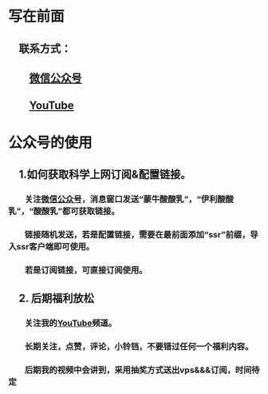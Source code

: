 #

# 写在前面

## &emsp;联系方式：  

## &emsp;&emsp;<u>[微信公众号](https://raw.githubusercontent.com/ssooenftzero/0X/master/YouTube/icon/%E5%BE%AE%E4%BF%A1%E5%85%AC%E4%BC%97%E5%8F%B7.JPG)</u>

## &emsp;&emsp;<u>[YouTube](https://www.youtube.com/channel/UCS6QM2n96qXmqURNikf3ceA?view_as=subscriber)</u>
		
#

# 公众号的使用

## &emsp;1.如何获取科学上网订阅&配置链接。

### &emsp;&emsp;关注[微信公众号](https://raw.githubusercontent.com/ssooenftzero/0X/master/YouTube/icon/%E5%BE%AE%E4%BF%A1%E5%85%AC%E4%BC%97%E5%8F%B7.JPG)，消息窗口发送“蒙牛酸酸乳”，“伊利酸酸乳”，“酸酸乳”都可获取链接。

### &emsp;&emsp;链接随机发送，若是配置链接，需要在最前面添加“ssr”前缀，导入ssr客户端即可使用。

### &emsp;&emsp;若是订阅链接，可直接订阅使用。

## &emsp;2. 后期福利放松

### &emsp;&emsp;关注我的[YouTube](https://www.youtube.com/channel/UCS6QM2n96qXmqURNikf3ceA?view_as=subscriber)频道。

### &emsp;&emsp;长期关注，点赞，评论，小铃铛，不要错过任何一个福利内容。

### &emsp;&emsp;后期我的视频中会讲到，采用抽奖方式送出vps&&&订阅，时间待定